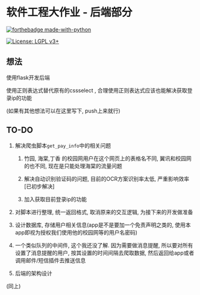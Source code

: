 # 软件工程大作业 - 后端部分

[![forthebadge made-with-python](http://ForTheBadge.com/images/badges/made-with-python.svg)](https://www.python.org/)  

[![License: LGPL v3+](https://img.shields.io/badge/License-LGPL%20v3+-blue.svg)](https://www.gnu.org/licenses/lgpl-3.0)


## 想法

使用flask开发后端

使用正则表达式替代原有的cssselect , 合理使用正则表达式应该也能解决获取登录ip的功能

(如果有其他想法可以在这里写下, push上来就行)

## TO-DO

1. 解决爬虫脚本`get_pay_info`中的相关问题

   1. 竹园, 海棠,丁香 的校园网用户在这个网页上的表格名不同, 翼讯和校园网的也不同, 现在是只能处理海棠的流量问题

   2. 解决自动识别验证码的问题, 目前的OCR方案识别率太低, 严重影响效率[已初步解决]

   3. 加入获取目前登录ip的功能
2. 对脚本进行整理, 统一返回格式, 取消原来的交互逻辑, 为接下来的开发做准备
3. 设计数据库, 存储用户相关信息(app是不是要加一个免责声明之类的, 使用本app即视为授权我们使用他的校园网等的用户名密码)
4. 一个类似队列的中间件, 这个我还没了解. 因为需要做消息提醒, 所以要对所有设置了消息提醒的用户, 按其设置的时间间隔去爬取数据, 然后返回给app或者调用邮件/短信插件去推送信息
5. 后端的架构设计

(同上)

